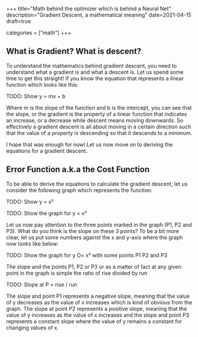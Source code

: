 +++
title="Math behind the optimizer which is behind a Neural Net"
description="Gradient Descent, a mathematical meaning"
date=2021-04-15
draft=true

categories = ["math"]
+++


## What is Gradient? What is descent?

To understand the mathematics behind gradient descent, you need to understand what a gradient is and what a descent is. Let us
spend some time to get this straight! If you know the equation that represents a linear function which looks like this:

TODO: Show y = mx + b

Where m is the slope of the function and b is the intercept, you can see that the slope, or the gradient is the property
of a linear function that indicates an increase, or a decrease while descent means moving downwards. So effectively a gradient descent 
is all about moving in a certain direction such that the value of a property is descending so that it descends to a minimum.

I hope that was enough for now! Let us now move on to deriving the equations for a gradient descent. 

## Error Function a.k.a the Cost Function

To be able to derive the equations to calculate the gradient descent, let us consider the following graph which represents the function:

TODO: Show y = x²

TODO: Show the graph for y = x²

Let us now pay attention to the three points marked in the graph (P1, P2 and P3). What do you think is the slope on these 3 points?
To be a bit more clear, let us put some numbers against the x and y-axis where the graph now looks like below:

TODO: Show the graph for y O= x² with some points P1 P2 and P3

The slope and the points P1, P2 or P3 or as a matter of fact at any given point in the graph is simple the ratio of rise divided by run

TODO: Slope at P = rise / run

The slope and point P1 represents a negative slope, meaning that the value of y decreases as the value of x increases which is
kind of obvious from the graph. The slope at point P2 represents a positive slope, meaning that the value of y increases as the 
value of x increases and the slope and point P3 represents a constant slope where the value of y remains a constant for changing
values of x.


